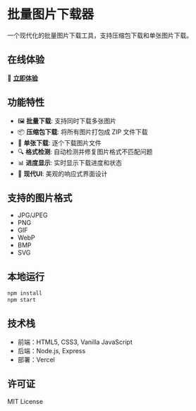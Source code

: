 # 批量图片下载器

一个现代化的批量图片下载工具，支持压缩包下载和单张图片下载。

## 在线体验

🔗 **[立即体验](https://your-app.vercel.app)**

## 功能特性

- 🖼️ **批量下载**: 支持同时下载多张图片
- 📦 **压缩包下载**: 将所有图片打包成 ZIP 文件下载
- 🔄 **单张下载**: 逐个下载图片文件
- 🔍 **格式检测**: 自动检测并修复图片格式不匹配问题
- 📊 **进度显示**: 实时显示下载进度和状态
- 🎨 **现代UI**: 美观的响应式界面设计

## 支持的图片格式

- JPG/JPEG
- PNG  
- GIF
- WebP
- BMP
- SVG

## 本地运行

```bash
npm install
npm start
```

## 技术栈

- 前端：HTML5, CSS3, Vanilla JavaScript
- 后端：Node.js, Express
- 部署：Vercel

## 许可证

MIT License
